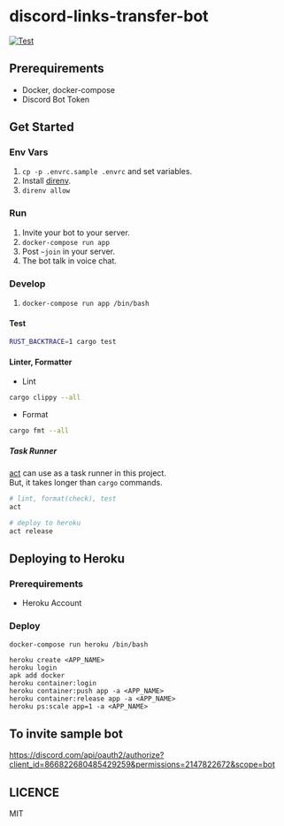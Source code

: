 # discord-links-transfer-bot

[![Test](https://github.com/tktcorporation/discord-links-transfer-bot/actions/workflows/test.yml/badge.svg)](https://github.com/tktcorporation/discord-links-transfer-bot/actions/workflows/test.yml)

## Prerequirements

- Docker, docker-compose
- Discord Bot Token

## Get Started

### Env Vars

1. `cp -p .envrc.sample .envrc` and set variables.
1. Install [direnv](https://github.com/direnv/direnv).
1. `direnv allow`

### Run

1. Invite your bot to your server.
1. `docker-compose run app`
1. Post `~join` in your server.
1. The bot talk in voice chat.

### Develop

1. `docker-compose run app /bin/bash`

#### Test

```bash
RUST_BACKTRACE=1 cargo test
```

#### Linter, Formatter

- Lint

```bash
cargo clippy --all
```

- Format

```bash
cargo fmt --all
```

##### Task Runner

[act](https://github.com/nektos/act) can use as a task runner in this project.  
But, it takes longer than `cargo` commands.

```bash
# lint, format(check), test
act
```

```bash
# deploy to heroku
act release
```

## Deploying to Heroku

### Prerequirements

- Heroku Account

### Deploy

```bash
docker-compose run heroku /bin/bash
```

```bash:in_container
heroku create <APP_NAME>
heroku login
apk add docker
heroku container:login
heroku container:push app -a <APP_NAME>
heroku container:release app -a <APP_NAME>
heroku ps:scale app=1 -a <APP_NAME>
```

## To invite sample bot
https://discord.com/api/oauth2/authorize?client_id=866822680485429259&permissions=2147822672&scope=bot

## LICENCE
MIT
